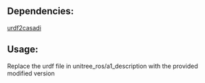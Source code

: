 ## Dependencies:
[urdf2casadi](https://github.com/mahaarbo/urdf2casadi)

## Usage:
Replace the urdf file in unitree\_ros/a1\_description with the provided modified version

